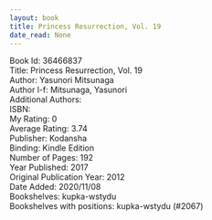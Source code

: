 ```yaml
---
layout: book
title: Princess Resurrection, Vol. 19
date_read: None
---
```


Book Id: 36466837<br />
Title: Princess Resurrection, Vol. 19<br />
Author: Yasunori Mitsunaga<br />
Author l-f: Mitsunaga, Yasunori<br />
Additional Authors: <br />
ISBN: <br />
My Rating: 0<br />
Average Rating: 3.74<br />
Publisher: Kodansha<br />
Binding: Kindle Edition<br />
Number of Pages: 192<br />
Year Published: 2017<br />
Original Publication Year: 2012<br />
Date Added: 2020/11/08<br />
Bookshelves: kupka-wstydu<br />
Bookshelves with positions: kupka-wstydu (#2067)<br />

